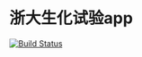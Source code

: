 # 浙大生化试验app

[![Build Status](https://travis-ci.org/zju-biochem/biolab-app.svg?branch=master)](https://travis-ci.org/zju-biochem/biolab-app)

